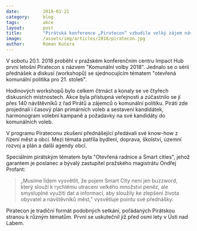 ```yaml
---
date:         2018-01-21
category:     blog
tags:         akce
layout:       post
title:        "Pirátská konference „Piratecon“ vzbudila velký zájem návštěvníků"
image:        /assets/img/articles/2018/piratecon.jpg
author:       Roman Kučera
---
```



V sobotu 20.1. 2018 proběhl v pražském konferenčním centru Impact Hub první letošní Piratecon s názvem "Komunální volby 2018". Jednalo se o sérii přednášek a diskusí (workshopů) se sjednocujícím tématem "otevřená komunální politika pro 21. století". 

Hodinových workshopů bylo celkem čtrnáct a konaly se ve čtyřech diskusních místnostech. Akce byla přístupná veřejnosti a zúčastnilo se jí přes 140 návštěvníků z řad Pirátů a zájemců o komunální politiku. Piráti zde projednali i časový plán primárních voleb a sestavení kandidátek, harmonogram volební kampaně a požadavky na své kandidáty do komunálních voleb. 

V programu Pirateconu zkušení přednášející předávali své know-how z řízení měst a obcí. Mezi témata patřila bydlení, doprava, školství, územní rozvoj a plán a další agendy obcí. 

Speciálním pirátským tématem byla "Otevřená radnice a Smart cities", jehož garantem je poslanec a bývalý zastupitel pražského magistrátu Ondřej Profant: 

> „Musíme lidem vysvětlit, že pojem Smart City není jen buzzword, který slouží k rychlému utracení velkého množství peněz, ale smysluplné využití dat a informací, aby sloužily ke zlepšení života obyvatel a návštěvníků měst," vysvětluje pointu své přednášky.

Piratecon je tradiční formát podobných setkání, pořádaných Pirátskou stranou k různým tématům. První se uskutečnil již před osmi lety v Ústí nad Labem.


